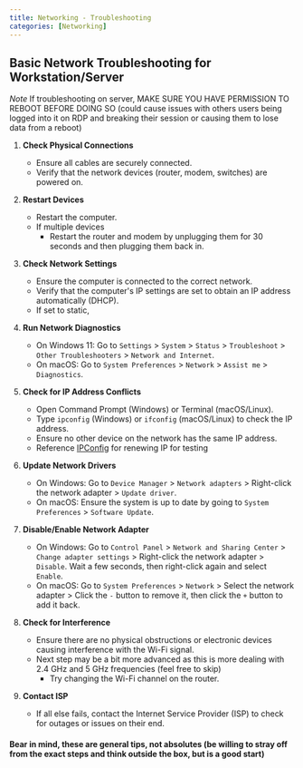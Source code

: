 ```yaml
---
title: Networking - Troubleshooting
categories: [Networking]
---
```


## Basic Network Troubleshooting for Workstation/Server

*Note* If troubleshooting on server, MAKE SURE YOU HAVE PERMISSION TO REBOOT BEFORE DOING SO (could cause issues with others users being logged into it on RDP and breaking their session or causing them to lose data from a reboot)

1.  **Check Physical Connections**
    - Ensure all cables are securely connected.
    - Verify that the network devices (router, modem, switches) are powered on.

2.  **Restart Devices**
    - Restart the computer.
    - If multiple devices
        - Restart the router and modem by unplugging them for 30 seconds and then plugging them back in.

3.  **Check Network Settings**
    - Ensure the computer is connected to the correct network.
    - Verify that the computer's IP settings are set to obtain an IP address automatically (DHCP).
    - If set to static, 

4.  **Run Network Diagnostics**
    - On Windows 11: Go to `Settings` > `System` > `Status` > `Troubleshoot` > `Other Troubleshooters` > `Network and Internet`.
    - On macOS: Go to `System Preferences` > `Network` > `Assist me` > `Diagnostics`.

5.  **Check for IP Address Conflicts**
    - Open Command Prompt (Windows) or Terminal (macOS/Linux).
    - Type `ipconfig` (Windows) or `ifconfig` (macOS/Linux) to check the IP address.
    - Ensure no other device on the network has the same IP address.
    - Reference [IPConfig](https://beforethesurge.github.io/posts/commands-powershell/#ipconfig) for renewing IP for testing

6.  **Update Network Drivers**
    - On Windows: Go to `Device Manager` > `Network adapters` > Right-click the network adapter > `Update driver`.
    - On macOS: Ensure the system is up to date by going to `System Preferences` > `Software Update`.

7.  **Disable/Enable Network Adapter**
    - On Windows: Go to `Control Panel` > `Network and Sharing Center` > `Change adapter settings` > Right-click the network adapter > `Disable`. Wait a few seconds, then right-click again and select `Enable`.
    - On macOS: Go to `System Preferences` > `Network` > Select the network adapter > Click the `-` button to remove it, then click the `+` button to add it back.

8.  **Check for Interference**
    - Ensure there are no physical obstructions or electronic devices causing interference with the Wi-Fi signal.
    - Next step may be a bit more advanced as this is more dealing with 2.4 GHz and 5 GHz frequencies (feel free to skip)
        - Try changing the Wi-Fi channel on the router.

9.  **Contact ISP**
    - If all else fails, contact the Internet Service Provider (ISP) to check for outages or issues on their end.

#### Bear in mind, these are general tips, not absolutes (be willing to stray off from the exact steps and think outside the box, but is a good start)
